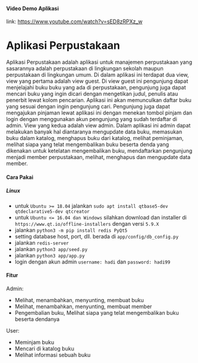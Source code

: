 #### Video Demo Aplikasi
link: https://www.youtube.com/watch?v=sED8zRPXz_w

# Aplikasi Perpustakaan
Aplikasi Perpustakaan adalah aplikasi untuk manajemen perpustakaan yang sasarannya adalah perpustakaan di lingkungan sekolah maupun perpustakaan di lingkungan umum. Di dalam aplikasi ini terdapat dua view, view yang pertama adalah view guest. Di view guest ini pengunjung dapat menjelajahi buku buku yang ada di perpustakaan, pengunjung juga dapat mencari buku yang ingin dicari dengan mengetikan judul, penulis atau penerbit lewat kolom pencarian. Aplikasi ini akan memunculkan daftar buku yang sesuai dengan ingin pengunjung cari. Pengunjung juga dapat mengajukan pinjaman lewat aplikasi ini dengan menekan tombol pinjam dan login dengan menggunakan akun pengunjung yang sudah terdaftar di admin. View yang kedua adalah view admin. Dalam aplikasi ini admin dapat melakukan banyak hal diantaranya mengupdate data buku, memasukan buku dalam katalog, menghapus buku dari katalog, melihat peminjaman, melihat siapa yang telat mengembalikan buku beserta denda yang dikenakan untuk ketelatan mengembalikan buku, mendaftarkan pengunjung menjadi member perpustakaan, melihat, menghapus dan mengupdate data member.

#### Cara Pakai
##### Linux
- untuk ```Ubuntu >= 18.04``` jalankan ```sudo apt install qtbase5-dev qtdeclarative5-dev qtcreator```
- untuk ```Ubuntu <= 16.04 dan Windows``` silahkan download dan installer di ```https://www.qt.io/offline-installers``` dengan versi ```5.9.X```
- jalankan ```python3 -m pip install redis PyQt5 ```
- setting database host, port, dll. berada di ```app/config/db_config.py```
- jalankan ```redis-server```
- jalankan ```python3 app/seed.py```
- jalankan ```python3 app/app.py```
- login dengan akun admin ```username: hadi``` dan ```password: hadi99```


#### Fitur
Admin:
- Melihat, menambahkan, menyunting, membuat buku
- Melihat, menambahkan, menyunting, membuat member
- Pengembalian buku, Melihat siapa yang telat mengembalikan buku beserta dendanya

User:
- Meminjam buku
- Mencari di katalog buku
- Melihat informasi sebuah buku

